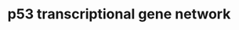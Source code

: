 ---
annotations:
- type: Pathway Ontology
  value: p53 signaling pathway
authors:
- Daisydx
- Diazflorese
- Egonw
- AlexanderPico
- Khanspers
description: The mechanisms underlying p53 tumor-suppressor function as gleaned from
  mouse models of genetic disruption to p53, its regulators and its targets (Kaiser
  2017).
last-edited: 2020-10-05
organisms:
- Homo sapiens
redirect_from:
- /index.php/Pathway:WP4963
- /instance/WP4963
schema-jsonld:
- '@context': https://schema.org/
  '@id': https://wikipathways.github.io/pathways/WP4963.html
  '@type': Dataset
  creator:
    '@type': Organization
    name: WikiPathways
  description: The mechanisms underlying p53 tumor-suppressor function as gleaned
    from mouse models of genetic disruption to p53, its regulators and its targets
    (Kaiser 2017).
  keywords:
  - YWHAB-208
  - ALDH4A1
  - RRM2B
  - Stem Cell Function
  - ULBP2
  - POLK
  - SIVA1
  - POLH
  - BBC3
  - SLC2A1
  - GPX1
  - DRAM1
  - GLS2
  - IRF5
  - CCL2
  - ERCC5
  - Apoptosis
  - MIR34B/C
  - Invasion/Metastasis
  - SLC7A11
  - APAF1
  - Cell Cycle Arrest
  - TIGAR
  - Senescence
  - PRKAB2
  - PERP
  - CX3CL1
  - NCF2
  - FANCC
  - ULK1
  - FUCA1
  - FAS
  - MIR34B
  - SESN2
  - TP53I3
  - XRCC5
  - MIR145
  - RPRM
  - SERPINB5
  - THBS1
  - SAT1
  - ZMAT3
  - p53 transcriptional regulation
  - CPT1C
  - XPC
  - PML
  - TP53INP1
  - Metabolism/Autophagy
  - ULBP1
  - BTG2
  - DNA Repair
  - PMAIP1
  - NANOG
  - TRAF4
  - SESN1
  - BAX
  - ADORA2B
  - PTEN
  - ICAM1
  - GADD45A
  - SERPINE1
  - Ferroptosis
  - CCNG1
  - TNFRSF10D
  - MIR34A
  - PIDD1
  - NOTCH1
  - IRF9
  - TME
  - MLH1
  - MSH2
  - ULK2
  - SMR3B
  - CDKN1A
  - ACAD11
  - PRKAB1
  - MIR200C
  - TP53AIP1
  - DDB2
  - MGMT
  - LIF
  - ISG15
  - MIR34C
  - ADGRB1
  license: CC0
  name: p53 transcriptional gene network
seo: CreativeWork
title: p53 transcriptional gene network
wpid: WP4963
---